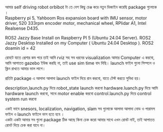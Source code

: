 আমার self driving robot orbibot টা তে বেশ কিছু চেঞ্জ করে নতুন ডিজাইন করেছি package গুলোকে ।  
Raspberry pi 5, Yahboom Ros expansion board with IMU sensor, motor driver, 520 333rpm encoder motor, mechanical wheel, RPlidar A1, Intel Realsense D435. 

ROS2 Jazzy Base Install on Raspberry PI 5 (Ubuntu 24.04 Server). 
ROS2 Jazzy Desktop Installed on my Computer ( Ubuntu 24.04 Desktop ).
ROS2 doamin id = 42 

রোবটে যাতে প্রেশার কম পরে তাই আমি rviz সহ সব ধরনের visualization আমার Computer এ করবো, আমি আপাতত gazebo ইউজ করছি না, তাই use sim time বাদ দিছি। launch ফাইল গুলো সিম্পলে ও ক্লিন রাখতে আমার ভাল লাগে। 

প্রতিটা package এ আলাদা আলাদা launch ফাইল দিয়ে রান করবো, যাতে টেস্ট করতে সুবিধা হয়। 

description,launch.py দিয়ে robot_state launch করবো 
hardware.luanch.py দিয়ে আমি hardware launch করবো, সাথে motor enable করবো 
control.launch.py দিয়ে control system run  করবো 

একই ভাবে snesors, localization, navigation, slam সব গুলোকে আলাদা আলাদা নোড ও পারামস ফাইল ও launch ফাইলে ভাগ হতে হবে ।  
একটা একটা আমার সব গুলো package ঠিক আছে কিনা চেক করো 
আমার সাথে এখন রোবট নাই, তাই আপাতত রোবট দিয়ে চেক করা যাবে না। 